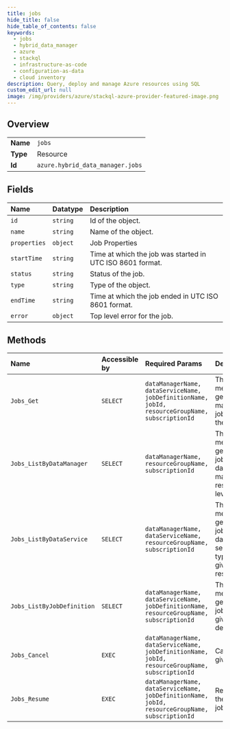 ```yaml
---
title: jobs
hide_title: false
hide_table_of_contents: false
keywords:
  - jobs
  - hybrid_data_manager
  - azure    
  - stackql
  - infrastructure-as-code
  - configuration-as-data
  - cloud inventory
description: Query, deploy and manage Azure resources using SQL
custom_edit_url: null
image: /img/providers/azure/stackql-azure-provider-featured-image.png
---
```

  
    

## Overview
<table><tbody>
<tr><td><b>Name</b></td><td><code>jobs</code></td></tr>
<tr><td><b>Type</b></td><td>Resource</td></tr>
<tr><td><b>Id</b></td><td><code>azure.hybrid_data_manager.jobs</code></td></tr>
</tbody></table>

## Fields
| Name | Datatype | Description |
|:-----|:---------|:------------|
| `id` | `string` | Id of the object. |
| `name` | `string` | Name of the object. |
| `properties` | `object` | Job Properties |
| `startTime` | `string` | Time at which the job was started in UTC ISO 8601 format. |
| `status` | `string` | Status of the job. |
| `type` | `string` | Type of the object. |
| `endTime` | `string` | Time at which the job ended in UTC ISO 8601 format. |
| `error` | `object` | Top level error for the job. |
## Methods
| Name | Accessible by | Required Params | Description |
|:-----|:--------------|:----------------|:------------|
| `Jobs_Get` | `SELECT` | `dataManagerName, dataServiceName, jobDefinitionName, jobId, resourceGroupName, subscriptionId` | This method gets a data manager job given the jobId. |
| `Jobs_ListByDataManager` | `SELECT` | `dataManagerName, resourceGroupName, subscriptionId` | This method gets all the jobs at the data manager resource level. |
| `Jobs_ListByDataService` | `SELECT` | `dataManagerName, dataServiceName, resourceGroupName, subscriptionId` | This method gets all the jobs of a data service type in a given resource. |
| `Jobs_ListByJobDefinition` | `SELECT` | `dataManagerName, dataServiceName, jobDefinitionName, resourceGroupName, subscriptionId` | This method gets all the jobs of a given job definition. |
| `Jobs_Cancel` | `EXEC` | `dataManagerName, dataServiceName, jobDefinitionName, jobId, resourceGroupName, subscriptionId` | Cancels the given job. |
| `Jobs_Resume` | `EXEC` | `dataManagerName, dataServiceName, jobDefinitionName, jobId, resourceGroupName, subscriptionId` | Resumes the given job. |
